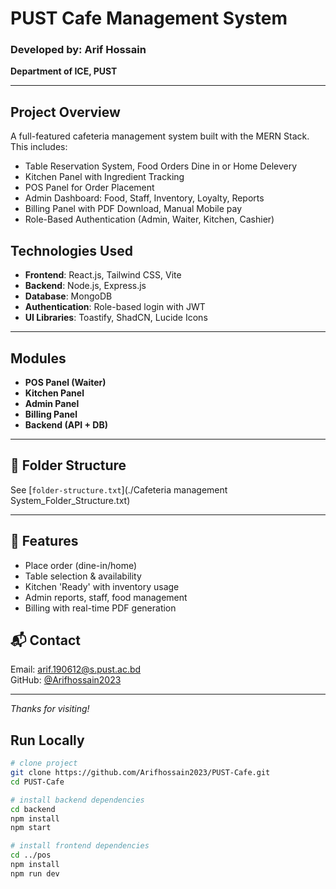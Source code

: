 # PUST Cafe Management System

### Developed by: Arif Hossain  
**Department of ICE, PUST**

---

##  Project Overview

A full-featured cafeteria management system built with the MERN Stack. This includes:

- Table Reservation System, Food Orders Dine in or Home Delevery
- Kitchen Panel with Ingredient Tracking
- POS Panel for Order Placement
- Admin Dashboard: Food, Staff, Inventory, Loyalty, Reports
- Billing Panel with PDF Download, Manual Mobile pay
- Role-Based Authentication (Admin, Waiter, Kitchen, Cashier)

##  Technologies Used

- **Frontend**: React.js, Tailwind CSS, Vite
- **Backend**: Node.js, Express.js
- **Database**: MongoDB
- **Authentication**: Role-based login with JWT
- **UI Libraries**: Toastify, ShadCN, Lucide Icons

---

##  Modules

- **POS Panel (Waiter)**
- **Kitchen Panel**
- **Admin Panel**
- **Billing Panel**
- **Backend (API + DB)**

---

## 📁 Folder Structure

See [`folder-structure.txt`](./Cafeteria management System_Folder_Structure.txt)

---

## 🚀 Features

- Place order (dine-in/home)
- Table selection & availability
- Kitchen 'Ready' with inventory usage
- Admin reports, staff, food management
- Billing with real-time PDF generation

## 📬 Contact

Email: arif.190612@s.pust.ac.bd  
GitHub: [@Arifhossain2023](https://github.com/Arifhossain2023)

---

_Thanks for visiting!_

##  Run Locally

```bash
# clone project
git clone https://github.com/Arifhossain2023/PUST-Cafe.git
cd PUST-Cafe

# install backend dependencies
cd backend
npm install
npm start

# install frontend dependencies
cd ../pos
npm install
npm run dev
